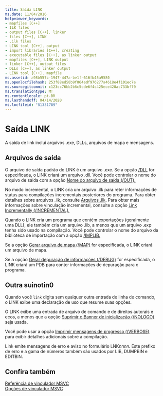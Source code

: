 ```yaml
---
title: Saída LINK
ms.date: 11/04/2016
helpviewer_keywords:
- mapfiles [C++]
- ILK files
- output files [C++], linker
- files [C++], LINK
- .ilk files
- LINK tool [C++], output
- import libraries [C++], creating
- executable files [C++], as linker output
- mapfiles [C++], LINK output
- linker [C++], output files
- DLLs [C++], as linker output
- LINK tool [C++], mapfile
ms.assetid: a98b557c-1947-447a-be1f-616fb45a9580
ms.openlocfilehash: 253f88ed50b9f064edf976277a4618e4f101ec7e
ms.sourcegitcommit: c123cc76bb2b6c5cde6f4c425ece420ac733bf70
ms.translationtype: MT
ms.contentlocale: pt-BR
ms.lasthandoff: 04/14/2020
ms.locfileid: "81331789"
---
```

# <a name="link-output"></a>Saída LINK

A saída de link inclui arquivos .exe, DLLs, arquivos de mapa e mensagens.

## <a name="output-files"></a><a name="_core_output_files"></a>Arquivos de saída

O arquivo de saída padrão do LINK é um arquivo .exe. Se a opção [/DLL](dll-build-a-dll.md) for especificada, o LINK criará um arquivo .dll. Você pode controlar o nome do arquivo de saída com a opção [Nome do arquivo de saída (/OUT).](out-output-file-name.md)

No modo incremental, o LINK cria um arquivo .ilk para reter informações de status para compilações incrementais posteriores do programa. Para obter detalhes sobre arquivos .ilk, consulte [Arquivos .ilk](dot-ilk-files-as-linker-input.md). Para obter mais informações sobre vinculação incremental, consulte a opção [Link Incrementally (/INCREMENTAL).](incremental-link-incrementally.md)

Quando o LINK cria um programa que contém exportações (geralmente uma DLL), ele também cria um arquivo .lib, a menos que um arquivo .exp tenha sido usado na compilação. Você pode controlar o nome do arquivo da biblioteca de importação com a opção [/IMPLIB.](implib-name-import-library.md)

Se a opção [Gerar arquivo de mapa (/MAP)](map-generate-mapfile.md) for especificada, o LINK criará um arquivo de mapa.

Se a opção [Gerar depuração de informações (/DEBUG)](debug-generate-debug-info.md) for especificada, o LINK criará um PDB para conter informações de depuração para o programa.

## <a name="other-output"></a><a name="_core_other_output"></a>Outra suinotin0

Quando você `link` digita sem qualquer outra entrada de linha de comando, o LINK exibe uma declaração de uso que resume suas opções.

O LINK exibe uma entrada de arquivo de comando e de direitos autorais e ecos, a menos que a opção [Suprimir o Banner de inicialização (/NOLOGO)](nologo-suppress-startup-banner-linker.md) seja usada.

Você pode usar a opção [Imprimir mensagens de progresso (/VERBOSE)](verbose-print-progress-messages.md) para exibir detalhes adicionais sobre a compilação.

Link emite mensagens de erro e aviso no formulário LNK*nnnn*. Este prefixo de erro e a gama de números também são usados por LIB, DUMPBIN e EDITBIN.

## <a name="see-also"></a>Confira também

[Referência de vinculador MSVC](linking.md)<br/>
[Opções de vinculador MSVC](linker-options.md)
